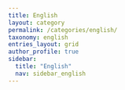 ```yaml
---
title: English
layout: category
permalink: /categories/english/
taxonomy: english
entries_layout: grid
author_profile: true
sidebar:
  title: "English"
  nav: sidebar_english
---
```

